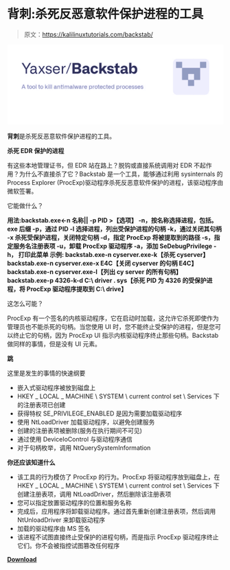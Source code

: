 # 背刺:杀死反恶意软件保护进程的工具

> 原文：<https://kalilinuxtutorials.com/backstab/>

[![Backstab : A Tool To Kill Antimalware Protected Processes](img/558d5d0d0700194d0afd994dbdbf4440.png "Backstab : A Tool To Kill Antimalware Protected Processes")](https://1.bp.blogspot.com/-74L_BNdm38s/YOaLEO6rhmI/AAAAAAAAJ6I/gtDcm1oFW7MZroGFeTx811fXxQeO-D5KgCLcBGAsYHQ/s1027/backstab%2B%25281%2529.png)

**背刺**是杀死反恶意软件保护进程的工具。

**杀死 EDR 保护的进程**

有这些本地管理证书，但 EDR 站在路上？脱钩或直接系统调用对 EDR 不起作用？为什么不直接杀了它？Backstab 是一个工具，能够通过利用 sysinternals 的 Process Explorer (ProcExp)驱动程序杀死反恶意软件保护的进程，该驱动程序由微软签署。

它能做什么？

**用法:backstab.exe<-n 名称|| -p PID >【选项】
-n，按名称选择进程，包括。exe 后缀
-p，通过 PID
-l 选择进程，列出受保护进程的句柄
-k，通过关闭其句柄
-x 杀死受保护进程，关闭特定句柄
-d，指定 ProcExp 将被提取到的路径
-s，指定服务名注册表项
-u，卸载 ProcExp 驱动程序
-a，添加 SeDebugPrivilege
-h， 打印此菜单
示例:
backstab.exe-n cyserver.exe-k【杀死 cyserver】
backstab.exe-n cyserver.exe-x E4C【关闭 cyserver 的句柄 E4C】
backstab.exe-n cyserver.exe-l【列出 cy server 的所有句柄】
backstab.exe-p 4326-k-d C:\ driver . sys【杀死 PID 为 4326 的受保护进程，将 ProcExp 驱动程序提取到 C:\ drive】**

这怎么可能？

ProcExp 有一个签名的内核驱动程序，它在启动时加载，这允许它杀死即使作为管理员也不能杀死的句柄。当您使用 UI 时，您不能终止受保护的进程，但是您可以终止它的句柄，因为 ProcExp UI 指示内核驱动程序终止那些句柄。Backstab 做同样的事情，但是没有 UI 元素。

**跳**

这里是发生的事情的快速纲要

*   嵌入式驱动程序被放到磁盘上
*   HKEY _ LOCAL _ MACHINE \ SYSTEM \ current control set \ Services 下的注册表项已创建
*   获得特权 SE_PRIVILEGE_ENABLED 是因为需要加载驱动程序
*   使用 NtLoadDriver 加载驱动程序，以避免创建服务
*   创建的注册表项被删除(服务在执行期间不可见)
*   通过使用 DeviceIoControl 与驱动程序通信
*   对于句柄枚举，调用 NtQuerySystemInformation

**你还应该知道什么**

*   该工具的行为模仿了 ProcExp 的行为。ProcExp 将驱动程序放到磁盘上，在 HKEY _ LOCAL _ MACHINE \ SYSTEM \ current control set \ Services 下创建注册表项，调用 NtLoadDriver，然后删除该注册表项
*   您可以指定放置驱动程序的位置和服务名称
*   完成后，应用程序将卸载驱动程序。通过首先重新创建注册表项，然后调用 NtUnloadDriver 来卸载驱动程序
*   加载的驱动程序由 MS 签名
*   该进程不试图直接终止受保护的进程句柄，而是指示 ProcExp 驱动程序终止它们。你不会被指控试图篡改任何程序

[**Download**](https://github.com/Yaxser/Backstab#opsec)